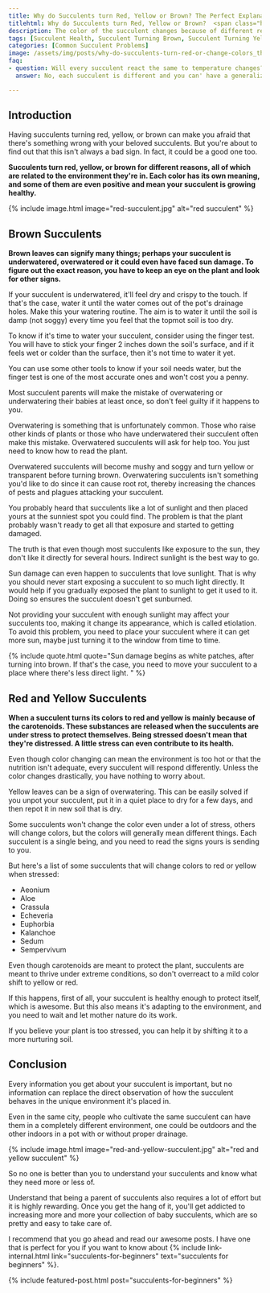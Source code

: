 ```yaml
--- 
title: Why do Succulents turn Red, Yellow or Brown? The Perfect Explanation
titlehtml: Why do Succulents turn Red, Yellow or Brown?  <span class="highlight">The Perfect Explanation</span>
description: The color of the succulent changes because of different reasons, there is no one right answer. 
tags: [Succulent Health, Succulent Turning Brown, Succulent Turning Yellow, Succulent Turning Red]
categories: [Common Succulent Problems]
image: /assets/img/posts/why-do-succulents-turn-red-or-change-colors_thumbnail.jpg
faq: 
- question: Will every succulent react the same to temperature changes?
  answer: No, each succulent is different and you can' have a generalized answer for every succulent. 

---
```


## Introduction 
  
Having succulents turning red, yellow, or brown can make you afraid that there's something wrong with your beloved succulents. But you're about to find out that this isn't always a bad sign. In fact, it could be a good one too.  
  
**Succulents turn red, yellow, or brown for different reasons, all of which are related to the environment they're in. Each color has its own meaning, and some of them are even positive and mean your succulent is growing healthy.** 
  
{% include image.html image="red-succulent.jpg" alt="red succulent" %} 
  
## Brown Succulents 
  
**Brown leaves can signify many things; perhaps your succulent is underwatered, overwatered or it could even have faced sun damage. To figure out the exact reason, you have to keep an eye on the plant and look for other signs.** 
  
If your succulent is underwatered, it'll feel dry and crispy to the touch. If that's the case, water it until the water comes out of the pot's drainage holes. Make this your watering routine. The aim is to water it until the soil is damp (not soggy) every time you feel that the topmot soil is too dry. 
  
To know if it's time to water your succulent, consider using the finger test. You will have to stick your finger 2 inches down the soil's surface, and if it feels wet or colder than the surface, then it's not time to water it yet.  
  
You can use some other tools to know if your soil needs water, but the finger test is one of the most accurate ones and won't cost you a penny. 
  
Most succulent parents will make the mistake of overwatering or underwatering their babies at least once, so don't feel guilty if it happens to you.  
  
Overwatering is something that is unfortunately common. Those who raise other kinds of plants or those who have underwatered their succulent often make this mistake. Overwatered succulents will ask for help too. You just need to know how to read the plant.  
  
Overwatered succulents will become mushy and soggy and turn yellow or transparent before turning brown. Overwatering succulents isn't something you'd like to do since it can cause root rot, thereby increasing the chances of pests and plagues attacking your succulent.  
  
You probably heard that succulents like a lot of sunlight and then placed yours at the sunniest spot you could find. The problem is that the plant probably wasn't ready to get all that exposure and started to getting damaged.  
  
The truth is that even though most succulents like exposure to the sun, they don't like it directly for several hours.  Indirect sunlight is the best way to go. 
  
Sun damage can even happen to succulents that love sunlight. That is why you should never start exposing a succulent to so much light directly. It would help if you gradually exposed the plant to sunlight to get it used to it. Doing so ensures the succulent doesn't get sunburned.  
  
Not providing your succulent with enough sunlight may affect your succulents too, making it change its appearance, which is called etiolation. To avoid this problem, you need to place your succulent where it can get more sun, maybe just turning it to the window from time to time. 
  
{% include quote.html quote="Sun damage begins as white patches, after turning into brown. If that's the case, you need to move your succulent to a place where there's less direct light. " %} 
  
## Red and Yellow Succulents 
  
**When a succulent turns its colors to red and yellow is mainly because of the carotenoids. These substances are released when the succulents are under stress to protect themselves. Being stressed doesn't mean that they're distressed. A little stress can even contribute to its health.** 
  
Even though color changing can mean the environment is too hot or that the nutrition isn't adequate, every succulent will respond differently. Unless the color changes drastically, you have nothing to worry about.  
  
Yellow leaves can be a sign of overwatering. This can be easily solved if you unpot your succulent, put it in a quiet place to dry for a few days, and then repot it in new soil that is dry. 
  
Some succulents won't change the color even under a lot of stress, others will change colors, but the colors will generally mean different things. Each succulent is a single being, and you need to read the signs yours is sending to you.  
  
But here's a list of some succulents that will change colors to red or yellow when stressed: 
- Aeonium 
- Aloe 
- Crassula 
- Echeveria 
- Euphorbia 
- Kalanchoe 
- Sedum 
- Sempervivum 
  
Even though carotenoids are meant to protect the plant, succulents are meant to thrive under extreme conditions, so don't overreact to a mild color shift to yellow or red. 
  
If this happens, first of all, your succulent is healthy enough to protect itself, which is awesome. But this also means it's adapting to the environment, and you need to wait and let mother nature do its work. 
  
If you believe your plant is too stressed, you can help it by shifting it to a more nurturing soil.  
  
## Conclusion 
  
Every information you get about your succulent is important, but no information can replace the direct observation of how the succulent behaves in the unique environment it's placed in.  
  
Even in the same city, people who cultivate the same succulent can have them in a completely different environment, one could be outdoors and the other indoors in a pot with or without proper drainage.
  
{% include image.html image="red-and-yellow-succulent.jpg" alt="red and yellow succulent" %} 
  
So no one is better than you to understand your succulents and know what they need more or less of. 
  
Understand that being a parent of succulents also requires a lot of effort but it is highly rewarding. Once you get the hang of it, you'll get addicted to increasing more and more your collection of baby succulents, which are so pretty and easy to take care of. 

I recommend that you go ahead and read our awesome posts. I have one that is perfect for you if you want to know about {% include link-internal.html link="succulents-for-beginners" text="succulents for beginners" %}.

{% include featured-post.html post="succulents-for-beginners" %}
